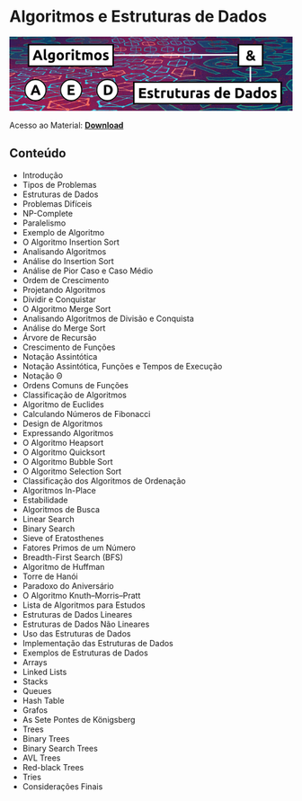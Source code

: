 # Algoritmos e Estruturas de Dados

![img](/Imagens/AED.png)

Acesso ao Material: **[Download](https://github.com/the-akira/CC33Z/raw/master/Cursos/Algoritmos%20e%20Estruturas%20de%20Dados/AED.pdf)**

## Conteúdo

- Introdução
- Tipos de Problemas
- Estruturas de Dados
- Problemas Difíceis
- NP-Complete
- Paralelismo
- Exemplo de Algoritmo
- O Algoritmo Insertion Sort
- Analisando Algoritmos
- Análise do Insertion Sort
- Análise de Pior Caso e Caso Médio
- Ordem de Crescimento
- Projetando Algoritmos
- Dividir e Conquistar
- O Algoritmo Merge Sort
- Analisando Algoritmos de Divisão e Conquista
- Análise do Merge Sort
- Árvore de Recursão
- Crescimento de Funções
- Notação Assintótica
- Notação Assintótica, Funções e Tempos de Execução
- Notação Θ
- Ordens Comuns de Funções
- Classificação de Algoritmos
- Algoritmo de Euclides
- Calculando Números de Fibonacci
- Design de Algoritmos
- Expressando Algoritmos
- O Algoritmo Heapsort
- O Algoritmo Quicksort
- O Algoritmo Bubble Sort
- O Algoritmo Selection Sort
- Classificação dos Algoritmos de Ordenação
- Algoritmos In-Place
- Estabilidade
- Algoritmos de Busca
- Linear Search
- Binary Search
- Sieve of Eratosthenes
- Fatores Primos de um Número
- Breadth-First Search (BFS)
- Algoritmo de Huffman
- Torre de Hanói
- Paradoxo do Aniversário
- O Algoritmo Knuth–Morris–Pratt
- Lista de Algoritmos para Estudos
- Estruturas de Dados Lineares
- Estruturas de Dados Não Lineares
- Uso das Estruturas de Dados
- Implementação das Estruturas de Dados
- Exemplos de Estruturas de Dados
- Arrays
- Linked Lists
- Stacks
- Queues
- Hash Table
- Grafos
- As Sete Pontes de Königsberg
- Trees
- Binary Trees
- Binary Search Trees
- AVL Trees
- Red-black Trees
- Tries
- Considerações Finais
